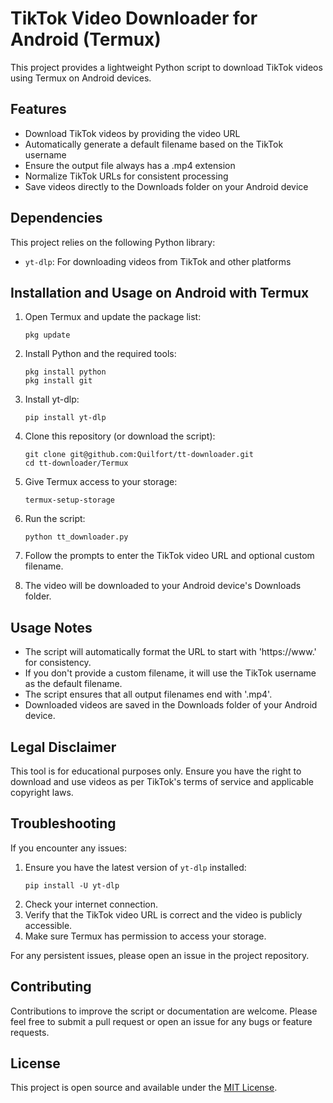 # TikTok Video Downloader for Android (Termux)

This project provides a lightweight Python script to download TikTok videos using Termux on Android devices.

## Features

- Download TikTok videos by providing the video URL
- Automatically generate a default filename based on the TikTok username
- Ensure the output file always has a .mp4 extension
- Normalize TikTok URLs for consistent processing
- Save videos directly to the Downloads folder on your Android device

## Dependencies

This project relies on the following Python library:

- `yt-dlp`: For downloading videos from TikTok and other platforms

## Installation and Usage on Android with Termux

1. Open Termux and update the package list:
   ```
   pkg update
   ```

2. Install Python and the required tools:
   ```
   pkg install python
   pkg install git
   ```

3. Install yt-dlp:
   ```
   pip install yt-dlp
   ```

4. Clone this repository (or download the script):
   ```
   git clone git@github.com:Quilfort/tt-downloader.git
   cd tt-downloader/Termux
   ```

6. Give Termux access to your storage:
   ```
   termux-setup-storage
   ```

7. Run the script:
   ```
   python tt_downloader.py
   ```

8. Follow the prompts to enter the TikTok video URL and optional custom filename.

9. The video will be downloaded to your Android device's Downloads folder.

## Usage Notes

- The script will automatically format the URL to start with 'https://www.' for consistency.
- If you don't provide a custom filename, it will use the TikTok username as the default filename.
- The script ensures that all output filenames end with '.mp4'.
- Downloaded videos are saved in the Downloads folder of your Android device.

## Legal Disclaimer

This tool is for educational purposes only. Ensure you have the right to download and use videos as per TikTok's terms of service and applicable copyright laws.

## Troubleshooting

If you encounter any issues:

1. Ensure you have the latest version of `yt-dlp` installed:
   ```
   pip install -U yt-dlp
   ```
2. Check your internet connection.
3. Verify that the TikTok video URL is correct and the video is publicly accessible.
4. Make sure Termux has permission to access your storage.

For any persistent issues, please open an issue in the project repository.

## Contributing

Contributions to improve the script or documentation are welcome. Please feel free to submit a pull request or open an issue for any bugs or feature requests.

## License

This project is open source and available under the [MIT License](LICENSE).